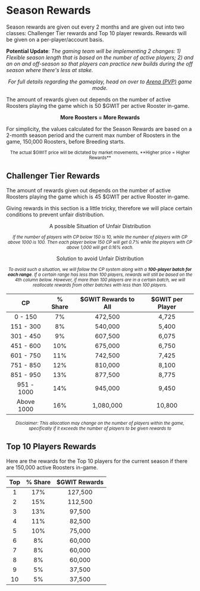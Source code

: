 # **Season Rewards**

Season rewards are given out every 2 months and are given out into two classes: Challenger Tier rewards and Top 10 player rewards. Rewards will be given on a per-player/account basis.

**Potential Update**: _The gaming team will be implementing 2 changes: 1) Flexible season length that is based on the number of active players; 2) and an on and off-season so that players can practice new builds during the off season where there's less at stake._

<center>

_For full details regarding the gameplay, head on over to [Arena (PVP)](../phase1/arena/index.md#chicken-points---challenger-tier) game mode._

</center>

The amount of rewards given out depends on the number of active Roosters playing the game which is 50 $GWIT per active Rooster in-game.

<center>

**More Roosters = More Rewards**

</center>

For simplicity, the values calculated for the Season Rewards are based on a 2-month season period and the current max number of Roosters in the game, 150,000 Roosters, before Breeding starts.

<center><small>The actual $GWIT price will be dictated by market movements, **Higher price = Higher Rewards**</small></center>

## **Challenger Tier Rewards**

The amount of rewards given out depends on the number of active Roosters playing the game which is 45 $GWIT per active Rooster in-game.

Giving rewards in this section is a little tricky, therefore we will place certain conditions to prevent unfair distribution.

<center>

A possible Situation of Unfair Distribution

<small>_If the number of players with CP below 150 is 10, while the number of players with CP above 1000 is 100. Then each player below 150 CP will get 0.7% while the players with CP above 1,000 will get 0.16% each._</small>

Solution to avoid Unfair Distribution

<small>_To avoid such a situation, we will follow the CP system along with a **100-player batch for each range**. If a certain range has less than 100 players, rewards will still be based on the 4th column below. However, if more than 100 players are in a certain batch, we will reallocate rewards from other batches with less than 100 players._</small>

|   **CP**   | **% Share** | **$GWIT Rewards to All** | **$GWIT per Player** |
| :--------: | :---------: | :----------------------: | :------------------: |
|  0 - 150   |     7%      |         472,500          |        4,725         |
| 151 - 300  |     8%      |         540,000          |        5,400         |
| 301 - 450  |     9%      |         607,500          |        6,075         |
| 451 - 600  |     10%     |         675,000          |        6,750         |
| 601 - 750  |     11%     |         742,500          |        7,425         |
| 751 - 850  |     12%     |         810,000          |        8,100         |
| 851 - 950  |     13%     |         877,500          |        8,775         |
| 951 - 1000 |     14%     |         945,000          |        9,450         |
| Above 1000 |     16%     |        1,080,000         |        10,800        |

<small>_Disclaimer: This allocation may change on the number of players within the game, specifically if it exceeds the number of players to be given rewards to_</small>

</center>

## **Top 10 Players Rewards**

Here are the rewards for the Top 10 players for the current season if there are 150,000 active Roosters in-game.

<center>

| **Top** | **% Share** | **$GWIT Rewards** |
| :-----: | :---------: | :---------------: |
|    1    |     17%     |      127,500      |
|    2    |     15%     |      112,500      |
|    3    |     13%     |      97,500       |
|    4    |     11%     |      82,500       |
|    5    |     10%     |      75,000       |
|    6    |     8%      |      60,000       |
|    7    |     8%      |      60,000       |
|    8    |     8%      |      60,000       |
|    9    |     5%      |      37,500       |
|   10    |     5%      |      37,500       |

</center>
